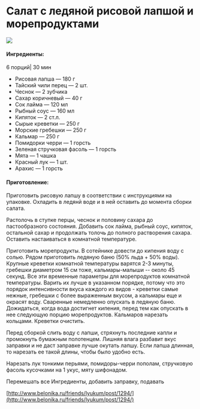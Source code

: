 ﻿---
image: https://s-media-cache-ak0.pinimg.com/originals/0e/2b/3e/0e2b3ec920681593b1edce82835c3ef9.jpg
---
# Салат с ледяной рисовой лапшой и морепродуктами

![](https://s-media-cache-ak0.pinimg.com/originals/0e/2b/3e/0e2b3ec920681593b1edce82835c3ef9.jpg)

#### Ингредиенты:

6 порций\| 30 мин

* Рисовая лапша — 180 г
* Тайский чили перец — 2 шт.
* Чеснок — 2 зубчика
* Сахар коричневый — 40 г
* Сок лайма — 120 мл
* Рыбный соус — 160 мл
* Кипяток — 2 ст.л.
* Сырые креветки — 250 г
* Морские гребешки — 250 г
* Кальмар — 250 г
* Помидорки черри — 1 горсть
* Зеленая стручковая фасоль — 1 горсть
* Мята — 1 чашка
* Красный лук — 1 шт.
* Арахис — 1 горсть

#### Приготовление:

Приготовить рисовую лапшу в соответствии с инструкциями на упаковке. Охладить в ледянй воде и в ней оставить до момента сборки салата.

Растолочь в ступке перцы, чеснок и половину сахара до пастообразного состояния. Добавить сок лайма, рыбный соус, кипяток, остальной сахар и продолжать толочь до полного растворения сахара. Оставить настаиваться в комнатной температуре.

Приготовить морепродукты. В сотейнике довести до кипения воду с солью. Рядом приготовить ледяную баню \(50% льда + 50% воды\). Крупные креветки комнатной температуры варятся 2-3 минуты, гребешки диаметром 15 см тоже, кальмары-малыши -- около 45 секунд. Все эти временные параметры для морепродуктов комнатной температуры. Варить их лучше в указанном порядке, потому что это порядок интенсивности вкуса каждого из видов - креветки самые нежные, гребешки с более выраженным вкусом, а кальмары еще и окрасят воду. Сваренные немедленно опускать в ледяную баню. Дожидаться, когда вода достигнет кипения, перед тем как опускать в нее следующую порцию морепродуктов. Кальмаров нарезать кольцами. Креветки очистить.

Перед сборкой слить воду с лапши, стряхнуть последние капли и промокнуть бумажным полотенцем. Лишняя влага разбавит вкус заправки и не даст заправке лучше окутать лапшу. Если лапша длинная, то нарезать ее такой длины, чтобы было удобно есть.

Нарезать лук тонкими перьями, помидоры-черри пополам, стручковую фасоль кусочками на 1 укус, мяту шифонадом.

Перемешать все Ингредиенты, добавить заправку, подавать

[http://www.belonika.ru/friends/lyukum/post/1294/](http://www.belonika.ru/friends/lyukum/post/1294/)

